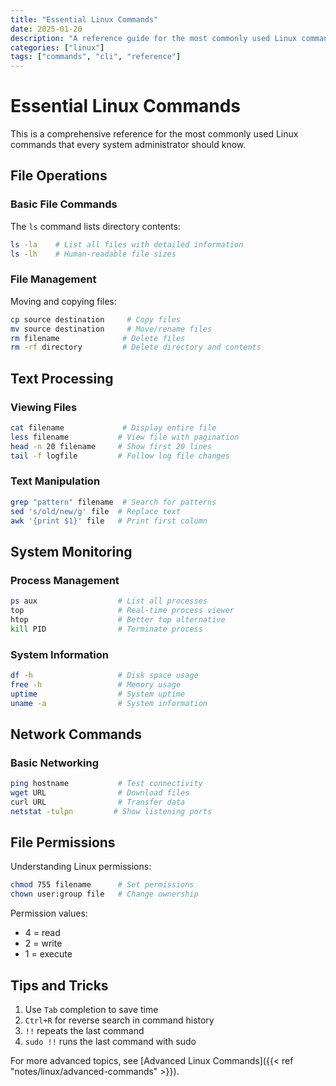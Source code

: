 ```yaml
---
title: "Essential Linux Commands"
date: 2025-01-20
description: "A reference guide for the most commonly used Linux commands"
categories: ["linux"]
tags: ["commands", "cli", "reference"]
---
```


# Essential Linux Commands

This is a comprehensive reference for the most commonly used Linux commands that every system administrator should know.

## File Operations

### Basic File Commands

The `ls` command lists directory contents:

```bash
ls -la    # List all files with detailed information
ls -lh    # Human-readable file sizes
```

### File Management

Moving and copying files:

```bash
cp source destination     # Copy files
mv source destination     # Move/rename files
rm filename              # Delete files
rm -rf directory         # Delete directory and contents
```

## Text Processing

### Viewing Files

```bash
cat filename             # Display entire file
less filename           # View file with pagination
head -n 20 filename     # Show first 20 lines
tail -f logfile         # Follow log file changes
```

### Text Manipulation

```bash
grep "pattern" filename  # Search for patterns
sed 's/old/new/g' file  # Replace text
awk '{print $1}' file   # Print first column
```

## System Monitoring

### Process Management

```bash
ps aux                  # List all processes
top                     # Real-time process viewer
htop                    # Better top alternative
kill PID                # Terminate process
```

### System Information

```bash
df -h                   # Disk space usage
free -h                 # Memory usage
uptime                  # System uptime
uname -a                # System information
```

## Network Commands

### Basic Networking

```bash
ping hostname           # Test connectivity
wget URL                # Download files
curl URL                # Transfer data
netstat -tulpn         # Show listening ports
```

## File Permissions

Understanding Linux permissions:

```bash
chmod 755 filename      # Set permissions
chown user:group file   # Change ownership
```

Permission values:
- 4 = read
- 2 = write  
- 1 = execute

## Tips and Tricks

1. Use `Tab` completion to save time
2. `Ctrl+R` for reverse search in command history
3. `!!` repeats the last command
4. `sudo !!` runs the last command with sudo

For more advanced topics, see [Advanced Linux Commands]({{< ref "notes/linux/advanced-commands" >}}).
